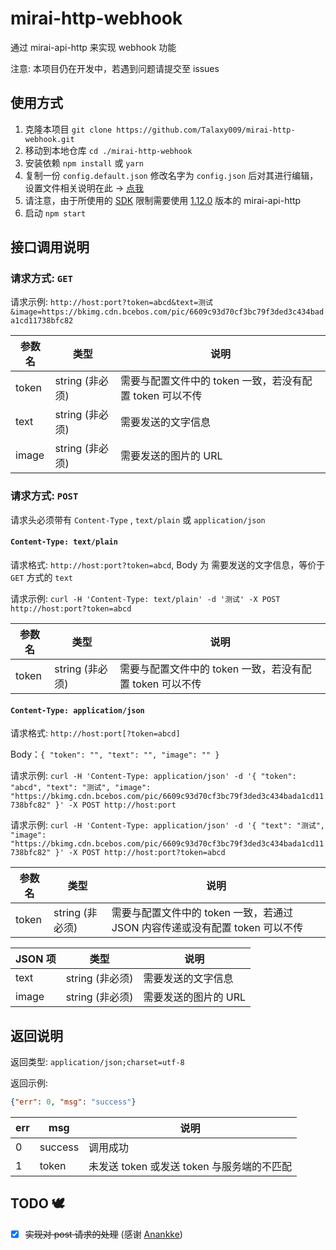 # mirai-http-webhook

通过 mirai-api-http 来实现 webhook 功能

注意: 本项目仍在开发中，若遇到问题请提交至 issues

## 使用方式

1. 克隆本项目 `git clone https://github.com/Talaxy009/mirai-http-webhook.git`
2. 移动到本地仓库 `cd ./mirai-http-webhook`
3. 安装依赖 `npm install` 或 `yarn`
4. 复制一份 `config.default.json` 修改名字为 `config.json` 后对其进行编辑，设置文件相关说明在此 → [点我](./docs/config.md)
5. 请注意，由于所使用的 [SDK](https://github.com/project-mirai/mirai-api-http/releases/tag/v1.12.0) 限制需要使用 [1.12.0](https://github.com/project-mirai/mirai-api-http/releases/tag/v1.12.0) 版本的 mirai-api-http
6. 启动 `npm start`

## 接口调用说明

### 请求方式: `GET`

请求示例: `http://host:port?token=abcd&text=测试&image=https://bkimg.cdn.bcebos.com/pic/6609c93d70cf3bc79f3ded3c434bada1cd11738bfc82`

| 参数名 | 类型            | 说明                                                     |
| ------ | --------------- | -------------------------------------------------------- |
| token  | string (非必须) | 需要与配置文件中的 token 一致，若没有配置 token 可以不传 |
| text   | string (非必须) | 需要发送的文字信息                                       |
| image  | string (非必须) | 需要发送的图片的 URL                                     |

### 请求方式: `POST`

请求头必须带有 `Content-Type` , `text/plain` 或 `application/json`

#### `Content-Type: text/plain`

请求格式: `http://host:port?token=abcd`, Body 为 需要发送的文字信息，等价于 `GET` 方式的 `text`

请求示例: `curl -H 'Content-Type: text/plain' -d '测试' -X POST http://host:port?token=abcd`

| 参数名 | 类型            | 说明                                                     |
| ------ | --------------- | -------------------------------------------------------- |
| token  | string (非必须) | 需要与配置文件中的 token 一致，若没有配置 token 可以不传 |

#### `Content-Type: application/json`

请求格式: `http://host:port[?token=abcd]`

Body：`{
"token": "",
"text": "",
"image": ""
}`

请求示例: `curl -H 'Content-Type: application/json' -d '{ "token": "abcd", "text": "测试", "image": "https://bkimg.cdn.bcebos.com/pic/6609c93d70cf3bc79f3ded3c434bada1cd11738bfc82" }' -X POST http://host:port`

请求示例: `curl -H 'Content-Type: application/json' -d '{ "text": "测试", "image": "https://bkimg.cdn.bcebos.com/pic/6609c93d70cf3bc79f3ded3c434bada1cd11738bfc82" }' -X POST http://host:port?token=abcd`

| 参数名 | 类型            | 说明                                                     |
| ------ | --------------- | -------------------------------------------------------- |
| token  | string (非必须) | 需要与配置文件中的 token 一致，若通过 JSON 内容传递或没有配置 token 可以不传 |

| JSON 项 | 类型            | 说明                                                     |
| ------ | --------------- | -------------------------------------------------------- |
| text   | string (非必须) | 需要发送的文字信息                                       |
| image  | string (非必须) | 需要发送的图片的 URL                                     |

## 返回说明

返回类型: `application/json;charset=utf-8`

返回示例:

```json
{"err": 0, "msg": "success"}
```

| err | msg     | 说明                                       |
| --- | ------- | ------------------------------------------ |
| 0   | success | 调用成功                                   |
| 1   | token   | 未发送 token 或发送 token 与服务端的不匹配 |

## TODO 🕊

- [x] ~~实现对 post 请求的处理~~ (感谢 [Anankke](https://github.com/Anankke))
